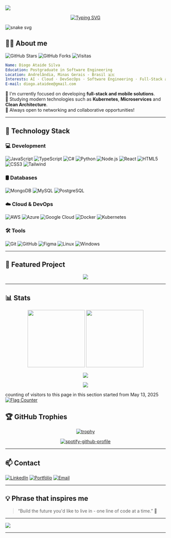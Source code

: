 
<!-- Banner animado topo -->
<img src="https://capsule-render.vercel.app/api?type=waving&color=00BFFF&height=200&section=header&text=Hi👋%2C%20I'm%20Diogo!&fontSize=40&fontColor=ffffff&animation=twinkling" />

<p align="center">
  <a href="https://github.com/diatsilva007">
    <img src="https://readme-typing-svg.demolab.com?font=Fira+Code&pause=1000&color=87CEEB&center=true&vCenter=true&width=435&lines=Software+Engineer;Creating+digital+solutions;Passionate+about+technology" alt="Typing SVG" />
  </a>
</p>

![snake svg](https://diatsilva007.github.io/diatsilva007/github-contribution-grid-snake.svg?v=blue1)

## 👨‍💻 About me
  
![GitHub Stars](https://img.shields.io/github/stars/diatsilva007/diatsilva007?style=for-the-badge&color=00BFFF)
![GitHub Forks](https://img.shields.io/github/forks/diatsilva007/diatsilva007?style=for-the-badge&color=00BFFF)
![Visitas](https://komarev.com/ghpvc/?username=diatsilva007&label=Profile%20Views&color=00BFFF&style=for-the-badge)

```yaml
Name: Diogo Ataide Silva
Education: Postgraduate in Software Engineering
Location: Andrelândia, Minas Gerais - Brasil 🇧🇷
Interests: AI · Cloud · DevSecOps · Software Engineering · Full-Stack and Mobile Development
E-mail: diogo.ataidee@gmail.com
```

🔭 I'm currently focused on developing **full-stack and mobile solutions**.  
🌱 Studying modern technologies such as **Kubernetes**, **Microservices** and **Clean Architecture**.  
💬 Always open to networking and collaborative opportunities!

---

## 🧠 Technology Stack

### 💻 Development
![JavaScript](https://img.shields.io/badge/-JavaScript-000?style=flat&logo=javascript)
![TypeScript](https://img.shields.io/badge/-TypeScript-000?style=flat&logo=typescript)
![C#](https://img.shields.io/badge/-CSharp-000?style=flat&logo=csharp)
![Python](https://img.shields.io/badge/-Python-000?style=flat&logo=python)
![Node.js](https://img.shields.io/badge/-Node.js-000?style=flat&logo=nodedotjs)
![React](https://img.shields.io/badge/-React-000?style=flat&logo=react)
![HTML5](https://img.shields.io/badge/-HTML5-000?style=flat&logo=html5)
![CSS3](https://img.shields.io/badge/-CSS3-000?style=flat&logo=css3)
![Tailwind](https://img.shields.io/badge/-TailwindCSS-000?style=flat&logo=tailwind-css)

### 🛢️ Databases
![MongoDB](https://img.shields.io/badge/-MongoDB-000?style=flat&logo=mongodb)
![MySQL](https://img.shields.io/badge/-MySQL-000?style=flat&logo=mysql)
![PostgreSQL](https://img.shields.io/badge/-PostgreSQL-000?style=flat&logo=postgresql)

### ☁️ Cloud & DevOps
![AWS](https://img.shields.io/badge/-AWS-000?style=flat&logo=amazon-aws)
![Azure](https://img.shields.io/badge/-Azure-000?style=flat&logo=microsoft-azure)
![Google Cloud](https://img.shields.io/badge/-Google%20Cloud-000?style=flat&logo=google-cloud)
![Docker](https://img.shields.io/badge/-Docker-000?style=flat&logo=docker)
![Kubernetes](https://img.shields.io/badge/-Kubernetes-000?style=flat&logo=kubernetes)

### 🛠️ Tools
![Git](https://img.shields.io/badge/-Git-000?style=flat&logo=git)
![GitHub](https://img.shields.io/badge/-GitHub-000?style=flat&logo=github)
![Figma](https://img.shields.io/badge/-Figma-000?style=flat&logo=figma)
![Linux](https://img.shields.io/badge/-Linux-000?style=flat&logo=linux)
![Windows](https://img.shields.io/badge/-Windows-000?style=flat&logo=windows)

---

## 📌 Featured Project

<p align="center">
  <a href="https://portfolio-diogoataide.vercel.app/">
    <img src="https://github-readme-stats.vercel.app/api/pin/?username=diatsilva007&repo=portfolio&theme=tokyonight&show_owner=true" />
  </a>
</p>

---

## 📊 Stats

<div align="center">
  <img height="180em" src="https://github-readme-stats.vercel.app/api?username=diatsilva007&show_icons=true&theme=tokyonight&include_all_commits=true&hide_border=true" />
  <img height="180em" src="https://github-readme-stats.vercel.app/api/top-langs/?username=diatsilva007&layout=compact&theme=tokyonight&hide_border=true" />
</div>

<p align="center">
  <img src="https://github-readme-streak-stats.herokuapp.com/?user=diatsilva007&theme=tokyonight&hide_border=true" />
</p>

<p align="center">
  <img src="https://github-readme-activity-graph.vercel.app/graph?username=diatsilva007&theme=github-compact&area=true&color=00ffcc&line=00ccff&point=ffffff&bg_color=0d1117&hide_border=true" />
</p>

counting of visitors to this page in this section started from May 13, 2025
<a href="https://info.flagcounter.com/jm5u"><img src="https://s01.flagcounter.com/countxl/jm5u/bg_000000/txt_00CCFF/border_00CCFF/columns_8/maxflags_80/viewers_0/labels_1/pageviews_1/flags_0/percent_0/" alt="Flag Counter" border="0"></a>

## 🏆 GitHub Trophies
  
<div align="center">

[![trophy](https://github-profile-trophy.vercel.app/?username=diatsilva007&theme=flat&rank=SSS,SS,S,AAA,AA,A,B,C)](https://github.com/ryo-ma/github-profile-trophy)

[![spotify-github-profile](https://spotify-github-profile.kittinanx.com/api/view?uid=diogo_ataide&cover_image=true&theme=default&show_offline=false&background_color=121212&interchange=false&bar_color=53b14f&bar_color_cover=false)](https://github.com/kittinan/spotify-github-profile)

</div>

---

## 📫 Contact

[![LinkedIn](https://img.shields.io/badge/-LinkedIn-0077B5?style=flat&logo=linkedin&logoColor=white)](https://www.linkedin.com/in/diatsilva)
[![Portfólio](https://img.shields.io/badge/-Portfólio-000?style=flat&logo=firefox&logoColor=white)](https://portfolio-diogoataide.vercel.app)
[![Email](https://img.shields.io/badge/-Email-EA4335?style=flat&logo=gmail&logoColor=white)](mailto:diogo.ataidee@gmail.com)

---

## 💡 Phrase that inspires me

> “Build the future you'd like to live in - one line of code at a time.” 🚀

---

<img src="https://capsule-render.vercel.app/api?type=waving&color=00BFFF&height=120&section=footer"/>


----------------------------------------------------------------------------------------------------------------------------------------------------------------------------------------------------------------------------------------------------------------
